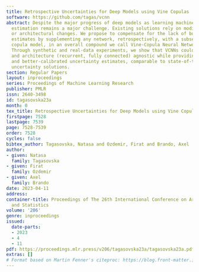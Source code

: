 ```yaml
---
title: Retrospective Uncertainties for Deep Models using Vine Copulas
software: https://github.com/tagas/vcnn
abstract: Despite the major progress of deep models as learning machines, uncertainty
  estimation remains a major challenge. Existing solutions rely on modified loss functions
  or architectural changes. We propose to compensate for the lack of built-in uncertainty
  estimates by supplementing any network, retrospectively, with a subsequent vine
  copula model, in an overall compound we call Vine-Copula Neural Network (VCNN).
  Through synthetic and real-data experiments, we show that VCNNs could be task (regression/classification)
  and architecture (recurrent, fully connected) agnostic while providing reliable
  and better-calibrated uncertainty estimates, comparable to state-of-the-art built-in
  uncertainty solutions.
section: Regular Papers
layout: inproceedings
series: Proceedings of Machine Learning Research
publisher: PMLR
issn: 2640-3498
id: tagasovska23a
month: 0
tex_title: Retrospective Uncertainties for Deep Models using Vine Copulas
firstpage: 7528
lastpage: 7539
page: 7528-7539
order: 7528
cycles: false
bibtex_author: Tagasovska, Natasa and Ozdemir, Firat and Brando, Axel
author:
- given: Natasa
  family: Tagasovska
- given: Firat
  family: Ozdemir
- given: Axel
  family: Brando
date: 2023-04-11
address:
container-title: Proceedings of The 26th International Conference on Artificial Intelligence
  and Statistics
volume: '206'
genre: inproceedings
issued:
  date-parts:
  - 2023
  - 4
  - 11
pdf: https://proceedings.mlr.press/v206/tagasovska23a/tagasovska23a.pdf
extras: []
# Format based on Martin Fenner's citeproc: https://blog.front-matter.io/posts/citeproc-yaml-for-bibliographies/
---
```

